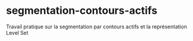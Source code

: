 # segmentation-contours-actifs
Travail pratique sur la segmentation par contours actifs et la représentation Level Set
